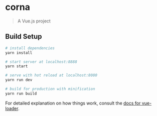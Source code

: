 # corna

> A Vue.js project

## Build Setup

``` bash
# install dependencies
yarn install

# start server at localhost:8888
yarn start

# serve with hot reload at localhost:8080
yarn run dev

# build for production with minification
yarn run build
```

For detailed explanation on how things work, consult the [docs for vue-loader](http://vuejs.github.io/vue-loader).
